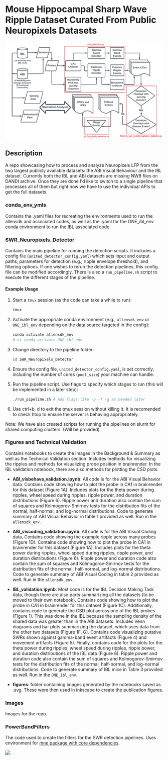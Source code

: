 # Mouse Hippocampal Sharp Wave Ripple Dataset Curated From Public Neuropixels Datasets

![](Images/Workflow_with_scripts1.png)

## Description
A repo showcasing how to process and analyze Neuropixels LFP from the two largest publicly available datasets: the ABI Visual Behaviour and the IBL dataset.  Currently both the IBL and ABI datasets are missing NWB files on DANDI archive.  Once they are done I'd like to switch to a single pipeline that processes all of them but right now we have to use the individual APIs to get the full datasets.

### conda_env_ymls

Contains the .yaml files for recreating the environments used to run the allensdk and associated codes, as well as the .yaml for the ONE_ibl_env conda environment to run the IBL associated code.

### SWR_Neuropixels_Detector

Contains the main pipeline for running the detection scripts. It includes a config file (`united_detector_config.yaml`) which sets input and output paths, parameters for detection (e.g., ripple envelope threshold), and filtering options. If one wishes to rerun the detection pipelines, this config file can be modified accordingly. There is also a `run_pipeline.sh` script to execute the different stages of the pipeline.

#### Example Usage
1. Start a `tmux` session (as the code can take a while to run):
    ```bash
    tmux
    ```

2. Activate the appropriate conda environment (e.g., `allensdk_env` or `ONE_ibl_env` depending on the data source targeted in the config):
    ```bash
    conda activate allensdk_env 
    # or conda activate ONE_ibl_env
    ```

3. Change directory to the pipeline folder:
    ```bash
    cd SWR_Neuropixels_Detector
    ```

4. Ensure the config file, `united_detector_config.yaml`, is set correctly, including the number of cores (`pool_size`) your machine can handle.

5. Run the pipeline script. Use flags to specify which stages to run (this will be implemented in a later step):
    ```bash
    ./run_pipeline.sh # Add flags like -p -f -g as needed later
    ```

6.  Use ctrl+b, d to exit the tmux session without killing it. It is recomended to check htop to ensure the server is behaving appropriately.

Note:  We have also created scripts for running the pipelines on slurm for shared computing clusters.  (Will be provided)

### Figures and Technical Validation

Contains notebooks to create the images in the Background & Summary as well as the Technical Validation section. Includes methods for visualizing the ripples and methods for visualizing probe position in brainrender. In the IBL validation notebook, there are also methods for plotting the CSD plots.

- **ABI_visbehave_validation.ipynb**: All code is for the ABI Visual Behavior data. Contains code showing how to plot the probe in CA1 in brainrender for this dataset (Figure 1A). Includes plots for the theta power during ripples, wheel speed during ripples, ripple power, and duration distributions (Figure 6). Ripple power and duration also contain the sum of squares and Kolmogorov-Smirnov tests for the distribution fits of the normal, half-normal, and log-normal distributions.  Code to generate summary of ABI Visual Behavior in table 1 provided as well.  Run in the `allensdk_env`.

- **ABI_viscoding_validation.ipynb**: All code is for the ABI Visual Coding data. Contains code showing the example ripple across many probes (Figure 1D). Contains code showing how to plot the probe in CA1 in brainrender for this dataset (Figure 1A). Includes plots for the theta power during ripples, wheel speed during ripples, ripple power, and duration distributions (Figure 6). Ripple power and duration code also contain the sum of squares and Kolmogorov-Smirnov tests for the distribution fits of the normal, half-normal, and log-normal distributions.  Code to generate summary of ABI Visual Coding in table 2 provided as well.  Run in the `allensdk_env`.

- **IBL_validation.ipynb**: Most code is for the IBL Decision Making Task data, though there are also parts summarizing all the datasets (to be moved to their own notebook). Contains code showing how to plot the probe in CA1 in brainrender for this dataset (Figure 1C). Additionally, contains code to generate the CSD plot across one of the IBL probes (Figure 1). This was done in the IBL because the sampling density of the shared data was greater than in the ABI datasets. Includes Venn diagrams and bar plots summarizing the dataset, which uses data from the other two datasets (Figure 1F, G). Contains code visualizing putative SWRs shown against gamma-band event artifacts (Figure 4) and movement artifacts (Figure 5). Finally, contains code for the plots for the theta power during ripples, wheel speed during ripples, ripple power, and duration distributions of the IBL data (Figure 6). Ripple power and duration code also contain the sum of squares and Kolmogorov-Smirnov tests for the distribution fits of the normal, half-normal, and log-normal distributions.  Code to generate summary of IBL mice in Table 3 provided as well.  Run in the `ONE_ibl_env`.

- **figures**: folder containing images generated by the notebooks saved as .svg.  These were then used in inkscape to create the publication figures.

### Images

Images for the repo.

### PowerBandFilters

The code used to create the filters for the SWR detection pipelines.  Uses environment for [mne package with core dependencies](https://mne.tools/stable/install/manual_install.html#installing-mne-python-with-core-dependencies).


![](Images/figure_one_v6_opt.svg)
